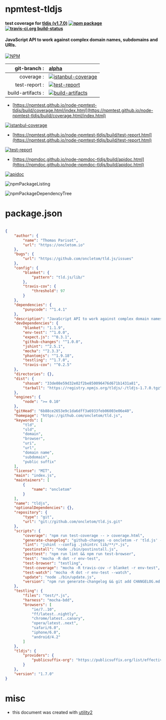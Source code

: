 # npmtest-tldjs

#### test coverage for  [tldjs (v1.7.0)](https://github.com/oncletom/tld.js)  [![npm package](https://img.shields.io/npm/v/npmtest-tldjs.svg?style=flat-square)](https://www.npmjs.org/package/npmtest-tldjs) [![travis-ci.org build-status](https://api.travis-ci.org/npmtest/node-npmtest-tldjs.svg)](https://travis-ci.org/npmtest/node-npmtest-tldjs)

#### JavaScript API to work against complex domain names, subdomains and URIs.

[![NPM](https://nodei.co/npm/tldjs.png?downloads=true&downloadRank=true&stars=true)](https://www.npmjs.com/package/tldjs)

| git-branch : | [alpha](https://github.com/npmtest/node-npmtest-tldjs/tree/alpha)|
|--:|:--|
| coverage : | [![istanbul-coverage](https://npmtest.github.io/node-npmtest-tldjs/build/coverage.badge.svg)](https://npmtest.github.io/node-npmtest-tldjs/build/coverage.html/index.html)|
| test-report : | [![test-report](https://npmtest.github.io/node-npmtest-tldjs/build/test-report.badge.svg)](https://npmtest.github.io/node-npmtest-tldjs/build/test-report.html)|
| build-artifacts : | [![build-artifacts](https://npmtest.github.io/node-npmtest-tldjs/glyphicons_144_folder_open.png)](https://github.com/npmtest/node-npmtest-tldjs/tree/gh-pages/build)|

- [https://npmtest.github.io/node-npmtest-tldjs/build/coverage.html/index.html](https://npmtest.github.io/node-npmtest-tldjs/build/coverage.html/index.html)

[![istanbul-coverage](https://npmtest.github.io/node-npmtest-tldjs/build/screenCapture.buildCi.browser.%252Ftmp%252Fbuild%252Fcoverage.lib.html.png)](https://npmtest.github.io/node-npmtest-tldjs/build/coverage.html/index.html)

- [https://npmtest.github.io/node-npmtest-tldjs/build/test-report.html](https://npmtest.github.io/node-npmtest-tldjs/build/test-report.html)

[![test-report](https://npmtest.github.io/node-npmtest-tldjs/build/screenCapture.buildCi.browser.%252Ftmp%252Fbuild%252Ftest-report.html.png)](https://npmtest.github.io/node-npmtest-tldjs/build/test-report.html)

- [https://npmdoc.github.io/node-npmdoc-tldjs/build/apidoc.html](https://npmdoc.github.io/node-npmdoc-tldjs/build/apidoc.html)

[![apidoc](https://npmdoc.github.io/node-npmdoc-tldjs/build/screenCapture.buildCi.browser.%252Ftmp%252Fbuild%252Fapidoc.html.png)](https://npmdoc.github.io/node-npmdoc-tldjs/build/apidoc.html)

![npmPackageListing](https://npmtest.github.io/node-npmtest-tldjs/build/screenCapture.npmPackageListing.svg)

![npmPackageDependencyTree](https://npmtest.github.io/node-npmtest-tldjs/build/screenCapture.npmPackageDependencyTree.svg)



# package.json

```json

{
    "author": {
        "name": "Thomas Parisot",
        "url": "https://oncletom.io"
    },
    "bugs": {
        "url": "https://github.com/oncletom/tld.js/issues"
    },
    "config": {
        "blanket": {
            "pattern": "tld.js/lib/"
        },
        "travis-cov": {
            "threshold": 97
        }
    },
    "dependencies": {
        "punycode": "^1.4.1"
    },
    "description": "JavaScript API to work against complex domain names, subdomains and URIs.",
    "devDependencies": {
        "blanket": "1.1.9",
        "env-test": "^1.0.0",
        "expect.js": "^0.3.1",
        "github-changes": "^1.0.0",
        "jshint": "^2.5.1",
        "mocha": "^2.3.3",
        "phantomjs": "^1.9.18",
        "testling": "^1.7.0",
        "travis-cov": "^0.2.5"
    },
    "directories": {},
    "dist": {
        "shasum": "33de08e59d32e02f2be850096476d671b1431a81",
        "tarball": "https://registry.npmjs.org/tldjs/-/tldjs-1.7.0.tgz"
    },
    "engines": {
        "node": ">= 0.10"
    },
    "gitHead": "6b88ce2653e9c1da6dff3a6933feb06003e06e40",
    "homepage": "https://github.com/oncletom/tld.js",
    "keywords": [
        "tld",
        "sld",
        "domain",
        "browser",
        "uri",
        "url",
        "domain name",
        "subdomain",
        "public suffix"
    ],
    "license": "MIT",
    "main": "index.js",
    "maintainers": [
        {
            "name": "oncletom"
        }
    ],
    "name": "tldjs",
    "optionalDependencies": {},
    "repository": {
        "type": "git",
        "url": "git://github.com/oncletom/tld.js.git"
    },
    "scripts": {
        "coverage": "npm run test-coverage -- > coverage.html",
        "generate-changelog": "github-changes -o oncletom -r 'tld.js' -n ${npm_package_version} --only-pulls --use-commit-body",
        "lint": "jshint --config .jshintrc lib/**/*.js",
        "postinstall": "node ./bin/postinstall.js",
        "posttest": "npm run lint && npm run test-browser",
        "test": "mocha -R dot -r env-test",
        "test-browser": "testling",
        "test-coverage": "mocha -R travis-cov -r blanket -r env-test",
        "test-watch": "mocha -R dot -r env-test --watch",
        "update": "node ./bin/update.js",
        "version": "npm run generate-changelog && git add CHANGELOG.md rules.json"
    },
    "testling": {
        "files": "test/*.js",
        "harness": "mocha-bdd",
        "browsers": [
            "ie/7..10",
            "ff/latest..nightly",
            "chrome/latest..canary",
            "opera/latest..next",
            "safari/6.0",
            "iphone/6.0",
            "android/4.2"
        ]
    },
    "tldjs": {
        "providers": {
            "publicsuffix-org": "https://publicsuffix.org/list/effective_tld_names.dat"
        }
    },
    "version": "1.7.0"
}
```



# misc
- this document was created with [utility2](https://github.com/kaizhu256/node-utility2)
